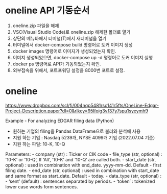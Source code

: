 # oneline API 기동순서
1. oneline.zip 파일을 해제
2. VSC(Visual Studio Code)로 oneline.zip 해제한 폴더로 열기
3. 상단의 메뉴바에서 터미널(T)에서 새터미널을 열기
4. 터미널에서 docker-compose build 명령어로 도커 이미지 생성
5. docker images 명령어로 이미지가 생성되었는지 확인.
6. 이미지 생성되었으면, docker-compose up -d 명령어로 도커 이미지 실행
7. docker ps 명령어로 API가 기동되었는지 확인.
8. 외부접속을 위해서, 포트포워딩 설정을 8000번 포트로 설정.


# oneline
https://www.dropbox.com/scl/fi/004nqp5481rso141r5fts/OneLine-Edgar-Project-Description.paper?dl=0&rlkey=95lfoig3vf37y7spu1syeymh9

Example - For analyzing EDGAR filing data (Python)

- 원하는 기업의 filing을 Pandas DataFrame으로 불러와 분석에 사용 
- 지원 하는 기업 : Nasdaq 5239개, NYSE 4099개 기업 (2022.07.04 기준)
- 지원 하는 파일: 10-K, 10-Q

Parameters: 
    - company (str) : Ticker or CIK code
    - file_type (str, optional) : ’10-K’ or ’10-Q’, If ‘All’, ’10-K’ and ’10-Q’ are called both.
    - start_date (str, optional) : used in combination with end_date. yyyy-mm-dd. Default - first filing date.
    - end_date (str, optional) : used in combination with start_date and same format as start_date. Default - today.
    - data_type (str, optional) :  
        - ‘sent’ (default) : sentences separated by periods.
        - ‘token’ : tokenized lower case words form sentences.